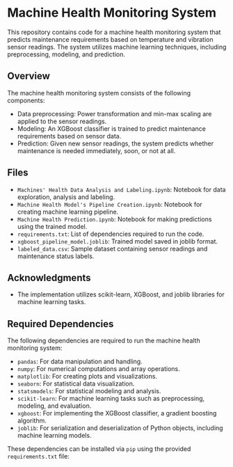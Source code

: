 # Machine Health Monitoring System

This repository contains code for a machine health monitoring system that predicts maintenance requirements based on temperature and vibration sensor readings. The system utilizes machine learning techniques, including preprocessing, modeling, and prediction.

## Overview

The machine health monitoring system consists of the following components:
- Data preprocessing: Power transformation and min-max scaling are applied to the sensor readings.
- Modeling: An XGBoost classifier is trained to predict maintenance requirements based on sensor data.
- Prediction: Given new sensor readings, the system predicts whether maintenance is needed immediately, soon, or not at all.


## Files

- `Machines' Health Data Analysis and Labeling.ipynb`: Notebook for data exploration, analysis and labeling.
- `Machine Health Model's Pipeline Creation.ipynb`: Notebook for creating machine learning pipeline.
- `Machine Health Prediction.ipynb`: Notebook for making predictions using the trained model.
- `requirements.txt`: List of dependencies required to run the code.
- `xgboost_pipeline_model.joblib`: Trained model saved in joblib format.
- `labeled_data.csv`: Sample dataset containing sensor readings and maintenance status labels.

## Acknowledgments

- The implementation utilizes scikit-learn, XGBoost, and joblib libraries for machine learning tasks.

## Required Dependencies

The following dependencies are required to run the machine health monitoring system:

- `pandas`: For data manipulation and handling.
- `numpy`: For numerical computations and array operations.
- `matplotlib`: For creating plots and visualizations.
- `seaborn`: For statistical data visualization.
- `statsmodels`: For statistical modeling and analysis.
- `scikit-learn`: For machine learning tasks such as preprocessing, modeling, and evaluation.
- `xgboost`: For implementing the XGBoost classifier, a gradient boosting algorithm.
- `joblib`: For serialization and deserialization of Python objects, including machine learning models.

These dependencies can be installed via `pip` using the provided `requirements.txt` file:




